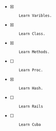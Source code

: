 - [x]         Learn Varibles.             
- [x]         Learn Class.             
- [x]         Learn Methods.             
- [ ]         Learn Proc.              
- [x]         Learn Hash.             
- [ ]         Learn Rails             
- [ ]         Learn Cuba         